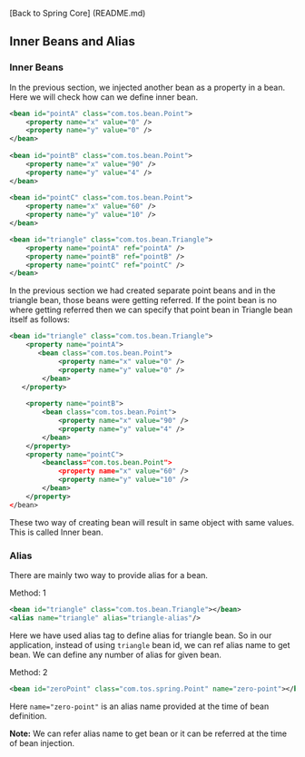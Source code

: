 [Back to Spring Core] (README.md)

## Inner Beans and Alias

### Inner Beans

In the previous section, we injected another bean as a property in a bean. Here we will check how can we define inner bean.

```xml
<bean id="pointA" class="com.tos.bean.Point">
	<property name="x" value="0" />
	<property name="y" value="0" />
</bean>
	
<bean id="pointB" class="com.tos.bean.Point">
	<property name="x" value="90" />
	<property name="y" value="4" />
</bean>
	
<bean id="pointC" class="com.tos.bean.Point">
	<property name="x" value="60" />
	<property name="y" value="10" />
</bean>

<bean id="triangle" class="com.tos.bean.Triangle">
	<property name="pointA" ref="pointA" />
	<property name="pointB" ref="pointB" />
	<property name="pointC" ref="pointC" />
</bean>
```

In the previous section we had created separate point beans and in the triangle bean, those beans were getting referred. If the point bean is no where getting referred then we can specify that point bean in Triangle bean itself as follows:

```xml
<bean id="triangle" class="com.tos.bean.Triangle">
	<property name="pointA">
       <bean class="com.tos.bean.Point">
        	<property name="x" value="0" />
        	<property name="y" value="0" />
    	</bean>
   </property>
   
	<property name="pointB">
        <bean class="com.tos.bean.Point">
        	<property name="x" value="90" />
        	<property name="y" value="4" />
        </bean>
	</property>
	<property name="pointC">
        <beanclass="com.tos.bean.Point">
            <property name="x" value="60" />
            <property name="y" value="10" />
        </bean>
	</property>
</bean>
```

These two way of creating bean will result in same object with same values. This is called Inner bean.

### Alias

There are mainly two way to provide alias for a bean.

Method: 1

```xml
<bean id="triangle" class="com.tos.bean.Triangle"></bean>
<alias name="triangle" alias="triangle-alias"/>
```

Here we have used alias tag to define alias for triangle bean. So in our application, instead of using `triangle` bean id, we can ref alias name to get bean. We can define any number of alias for given bean.

Method: 2

```xml
<bean id="zeroPoint" class="com.tos.spring.Point" name="zero-point"></bean>
```

Here `name="zero-point"` is an alias name provided at the time of bean definition.

**Note:** We can refer alias name to get bean or it can be referred at the time of bean injection.